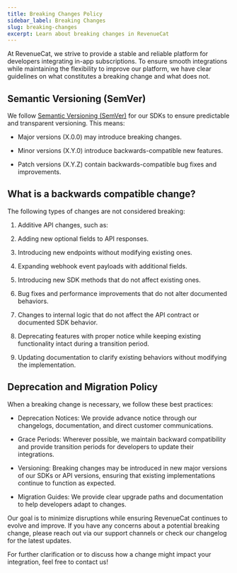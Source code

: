 ```yaml
---
title: Breaking Changes Policy
sidebar_label: Breaking Changes
slug: breaking-changes
excerpt: Learn about breaking changes in RevenueCat
---
```


At RevenueCat, we strive to provide a stable and reliable platform for developers integrating in-app subscriptions. To ensure smooth integrations while maintaining the flexibility to improve our platform, we have clear guidelines on what constitutes a breaking change and what does not.

## Semantic Versioning (SemVer)

We follow [Semantic Versioning (SemVer)](https://semver.org/) for our SDKs to ensure predictable and transparent versioning. This means:

- Major versions (X.0.0) may introduce breaking changes.

- Minor versions (X.Y.0) introduce backwards-compatible new features.

- Patch versions (X.Y.Z) contain backwards-compatible bug fixes and improvements.

## What is a backwards compatible change?

The following types of changes are not considered breaking:

1. Additive API changes, such as:

  1. Adding new optional fields to API responses.

  2. Introducing new endpoints without modifying existing ones.

  3. Expanding webhook event payloads with additional fields.

2. Introducing new SDK methods that do not affect existing ones.

3. Bug fixes and performance improvements that do not alter documented behaviors.

4. Changes to internal logic that do not affect the API contract or documented SDK behavior.

5. Deprecating features with proper notice while keeping existing functionality intact during a transition period.

6. Updating documentation to clarify existing behaviors without modifying the implementation.

## Deprecation and Migration Policy

When a breaking change is necessary, we follow these best practices:

- Deprecation Notices: We provide advance notice through our changelogs, documentation, and direct customer communications.

- Grace Periods: Wherever possible, we maintain backward compatibility and provide transition periods for developers to update their integrations.

- Versioning: Breaking changes may be introduced in new major versions of our SDKs or API versions, ensuring that existing implementations continue to function as expected.

- Migration Guides: We provide clear upgrade paths and documentation to help developers adapt to changes.

Our goal is to minimize disruptions while ensuring RevenueCat continues to evolve and improve. If you have any concerns about a potential breaking change, please reach out via our support channels or check our changelog for the latest updates.

For further clarification or to discuss how a change might impact your integration, feel free to contact us!

